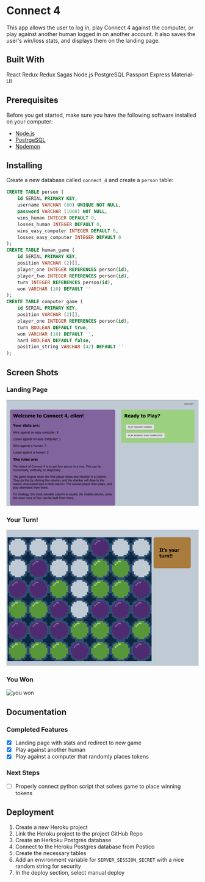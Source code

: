 # Connect 4
This app allows the user to log in, play Connect 4 against the computer, or play against another human logged in on another account. It also saves the user's win/loss stats, and displays them on the landing page. 

## Built With
React
Redux
Redux Sagas
Node.js
PostgreSQL
Passport
Express
Material-UI

## Prerequisites

Before you get started, make sure you have the following software installed on your computer:

- [Node.js](https://nodejs.org/en/)
- [PostrgeSQL](https://www.postgresql.org/)
- [Nodemon](https://nodemon.io/)

## Installing

Create a new database called `connect_4` and create a `person` table:

```SQL
CREATE TABLE person (
    id SERIAL PRIMARY KEY,
    username VARCHAR (80) UNIQUE NOT NULL,
    password VARCHAR (1000) NOT NULL,
    wins_human INTEGER DEFAULT 0,
    losses_human INTEGER DEFAULT 0,
    wins_easy_computer INTEGER DEFAULT 0,
    losses_easy_computer INTEGER DEFAULT 0
);
CREATE TABLE human_game (
    id SERIAL PRIMARY KEY, 
    position VARCHAR (2)[],
    player_one INTEGER REFERENCES person(id),
    player_two INTEGER REFERENCES person(id),
    turn INTEGER REFERENCES person(id),
    won VARCHAR (10) DEFAULT ''
);
CREATE TABLE computer_game (
    id SERIAL PRIMARY KEY, 
    position VARCHAR (2)[],
    player_one INTEGER REFERENCES person(id),
    turn BOOLEAN DEFAULT true,
    won VARCHAR (10) DEFAULT '',
    hard BOOLEAN DEFAULT false,
    position_string VARCHAR (42) DEFAULT ''
);
```
## Screen Shots

### Landing Page
![landing page](documentation/images/landing-page.png)

### Your Turn!
![your turn](documentation/images/your-turn.png)

### You Won
![you won](doumentation/images/you-won.png)

## Documentation

### Completed Features

- [x] Landing page with stats and redirect to new game
- [x] Play against another human
- [x] Play against a computer that randomly places tokens

### Next Steps

- [ ] Properly connect python script that solves game to place winning tokens

## Deployment

1. Create a new Heroku project
1. Link the Heroku project to the project GitHub Repo
1. Create an Herkoku Postgres database
1. Connect to the Heroku Postgres database from Postico
1. Create the necessary tables
1. Add an environment variable for `SERVER_SESSION_SECRET` with a nice random string for security
1. In the deploy section, select manual deploy
